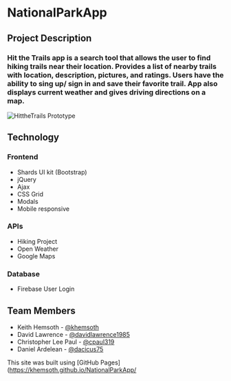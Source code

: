 # NationalParkApp
## Project Description
### Hit the Trails app is a search tool that allows the user to find hiking trails near their location.  Provides a list of nearby trails with location, description, pictures, and ratings. Users have the ability to sing up/ sign in and save their favorite trail.  App also displays current weather and gives driving directions on a map.
![HittheTrails Prototype](.assets/images/hikingtrail.jpg "HittheTrailsPrototype")

## Technology

### Frontend
* Shards UI kit (Bootstrap)
* jQuery 
* Ajax
* CSS Grid
* Modals
* Mobile responsive


### APIs
* Hiking Project
* Open Weather
* Google Maps

### Database
* Firebase User Login 

## Team Members
* Keith Hemsoth - [@khemsoth](https://github.com/khemsoth)
* David Lawrence - [@davidlawrence1985](https://github.com/davidlawrence1985)
* Christopher Lee Paul - [@cpaul319](https://github.com/cpaul319)
* Daniel Ardelean - [@dacicus75](https://github.com/dacicus75)

This site was built using [GitHub Pages](https://khemsoth.github.io/NationalParkApp/
